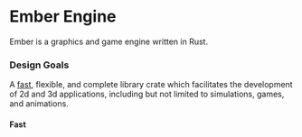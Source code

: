 # Ember Engine
Ember is a graphics and game engine written in Rust. 

### Design Goals
A [fast](#Fast), flexible, and complete library crate which facilitates the development of 2d and 3d applications, including but not limited to simulations, games, and animations. 

#### Fast
